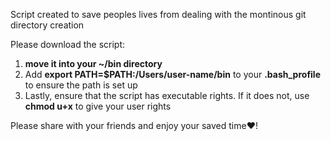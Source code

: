 Script created to save peoples lives from dealing with the montinous git directory creation

Please download the script:
1. <b>move it into your ~/bin directory</b>
2. Add <b>export PATH=$PATH:/Users/user-name/bin</b> to your <b>.bash_profile</b> to ensure the path is set up
3. Lastly, ensure that the script has executable rights. If it does not, use <b>chmod u+x</b> to give your user rights

Please share with your friends and enjoy your saved time:heart:!
